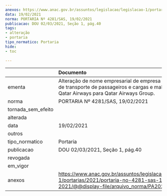 ```yaml
---
anexos: https://www.anac.gov.br/assuntos/legislacao/legislacao-1/portarias/2021/portaria-no-4281-sas-19-02-2021/@@display-file/arquivo_norma/PA2021-4281.pdf
data: 19/02/2021
norma: PORTARIA Nº 4281/SAS, 19/02/2021
publicacao: DOU 02/03/2021, Seção 1, pág.40
tags:
- alteração
- portaria
tipo_normatico: Portaria
hide: 
- toc 
 
---
```


|                    | Documento                                                                                                                                            |
|:-------------------|:-----------------------------------------------------------------------------------------------------------------------------------------------------|
| ementa             | Alteração de nome empresarial de empresa estrangeira de transporte de passageiros e cargas e mala postal - Qatar Airways para Qatar Airways Group.   |
| norma              | PORTARIA Nº 4281/SAS, 19/02/2021                                                                                                                     |
| tornada_sem_efeito |                                                                                                                                                      |
| alterada           |                                                                                                                                                      |
| data               | 19/02/2021                                                                                                                                           |
| outros             |                                                                                                                                                      |
| tipo_normatico     | Portaria                                                                                                                                             |
| publicacao         | DOU 02/03/2021, Seção 1, pág.40                                                                                                                      |
| revogada           |                                                                                                                                                      |
| em_vigor           |                                                                                                                                                      |
| anexos             | https://www.anac.gov.br/assuntos/legislacao/legislacao-1/portarias/2021/portaria-no-4281-sas-19-02-2021/@@display-file/arquivo_norma/PA2021-4281.pdf |
